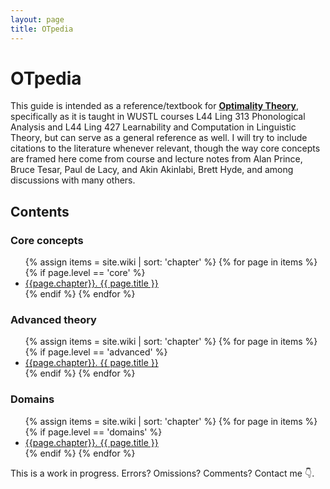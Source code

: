 ```yaml
---
layout: page
title: OTpedia
---
```


# OTpedia

This guide is intended as a reference/textbook for [**Optimality Theory**](http://roa.rutgers.edu/files/537-0802/537-0802-PRINCE-0-0.PDF), specifically as it is taught in WUSTL courses L44 Ling 313 Phonological Analysis and L44 Ling 427 Learnability and Computation in Linguistic Theory, but can serve as a general reference as well. I will try to include citations to the literature whenever relevant, though the way core concepts are framed here come from course and lecture notes from Alan Prince, Bruce Tesar, Paul de Lacy, and Akin Akinlabi, Brett Hyde, and among discussions with many others. 


## Contents

### Core concepts

<ul class="wiki-list">
{% assign items = site.wiki | sort: 'chapter' %}
{% for page in items %}
{% if page.level == 'core' %}
<li><a href="{{ page.url }}">{{page.chapter}}. {{ page.title }}</a></li>
{% endif %}
{% endfor %}
</ul>

### Advanced theory

<ul class="wiki-list">
{% assign items = site.wiki | sort: 'chapter' %}
{% for page in items %}
{% if page.level == 'advanced' %}
<li><a href="{{ page.url }}">{{page.chapter}}. {{ page.title }}</a></li>
{% endif %}
{% endfor %}
</ul>

### Domains

<ul class="wiki-list">
{% assign items = site.wiki | sort: 'chapter' %}
{% for page in items %}
{% if page.level == 'domains' %}
<li><a href="{{ page.url }}">{{page.chapter}}. {{ page.title }}</a></li>
{% endif %}
{% endfor %}
</ul>


This is a work in progress. Errors? Omissions? Comments? Contact me 👇.